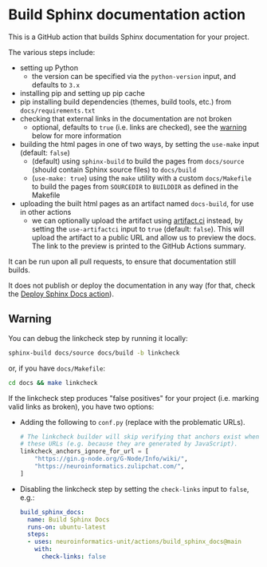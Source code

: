# Build Sphinx documentation action
This is a GitHub action that builds Sphinx documentation for your project.

The various steps include:

* setting up Python
  * the version can be specified via the `python-version` input, and defaults to `3.x`
* installing pip and setting up pip cache
* pip installing build dependencies (themes, build tools, etc.) from `docs/requirements.txt`
* checking that external links in the documentation are not broken 
  * optional, defaults to `true` (i.e. links are checked), see the [warning](#warning) below for more information
* building the html pages in one of two ways, by setting the `use-make` input (default: `false`)
  * (default) using `sphinx-build` to build the pages from `docs/source` (should contain Sphinx source files) to `docs/build`
  * (`use-make: true`) using the `make` utility with a custom `docs/Makefile` to build the pages from `SOURCEDIR` to `BUILDDIR` as defined in the Makefile
* uploading the built html pages as an artifact named `docs-build`, for use in other actions
  * we can optionally upload the artifact using [artifact.ci](https://github.com/mmkal/artifact.ci) instead, by setting the `use-artifactci` input to `true` (default: `false`). This will upload the artifact to a public URL and allow us to preview the docs. The link to the preview is printed to the GitHub Actions summary.

It can be run upon all pull requests, to ensure that documentation still builds.

It does not publish or deploy the documentation in any way (for that, check the [Deploy Sphinx Docs action](../deploy_sphinx_docs/README.md)).

## Warning

You can debug the linkcheck step by running it locally:
```bash
sphinx-build docs/source docs/build -b linkcheck
```
or, if you have `docs/Makefile`:
```bash
cd docs && make linkcheck
```
If the linkcheck step produces "false positives" for your project (i.e. marking valid links as broken), you have two options:

- Adding the following to `conf.py` (replace with the problematic URLs).
  ```python
  # The linkcheck builder will skip verifying that anchors exist when checking 
  # these URLs (e.g. because they are generated by JavaScript).
  linkcheck_anchors_ignore_for_url = [
      "https://gin.g-node.org/G-Node/Info/wiki/",
      "https://neuroinformatics.zulipchat.com/",
  ]
  ```
- Disabling the linkcheck step by setting the `check-links` input to `false`, e.g.:
  ```yaml
  build_sphinx_docs:
    name: Build Sphinx Docs
    runs-on: ubuntu-latest
    steps:
    - uses: neuroinformatics-unit/actions/build_sphinx_docs@main
      with:
        check-links: false
  ```
